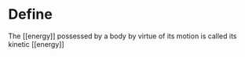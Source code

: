# Define
The [[energy]] possessed by a body by virtue of its motion is called its kinetic [[energy]]